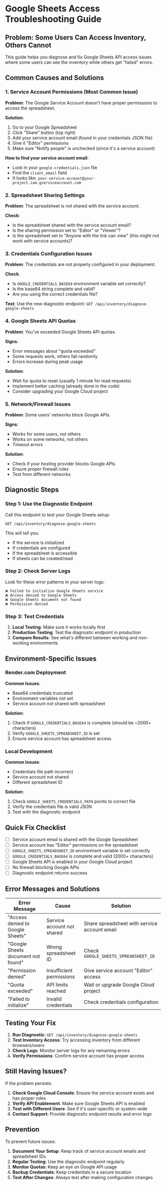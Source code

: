 # Google Sheets Access Troubleshooting Guide

## Problem: Some Users Can Access Inventory, Others Cannot

This guide helps you diagnose and fix Google Sheets API access issues where some users can see the inventory while others get "failed" errors.

## Common Causes and Solutions

### 1. **Service Account Permissions** (Most Common Issue)

**Problem**: The Google Service Account doesn't have proper permissions to access the spreadsheet.

**Solution**:
1. Go to your Google Spreadsheet
2. Click "Share" button (top right)
3. Add your service account email (found in your credentials JSON file)
4. Give it "Editor" permissions
5. Make sure "Notify people" is unchecked (since it's a service account)

**How to find your service account email**:
- Look in your `google-credentials.json` file
- Find the `client_email` field
- It looks like: `your-service-account@your-project.iam.gserviceaccount.com`

### 2. **Spreadsheet Sharing Settings**

**Problem**: The spreadsheet is not shared with the service account.

**Check**:
- Is the spreadsheet shared with the service account email?
- Is the sharing permission set to "Editor" or "Viewer"?
- Is the spreadsheet set to "Anyone with the link can view" (this might not work with service accounts)?

### 3. **Credentials Configuration Issues**

**Problem**: The credentials are not properly configured in your deployment.

**Check**:
- Is `GOOGLE_CREDENTIALS_BASE64` environment variable set correctly?
- Is the base64 string complete and valid?
- Are you using the correct credentials file?

**Test**: Use the new diagnostic endpoint: `GET /api/inventory/diagnose-google-sheets`

### 4. **Google Sheets API Quotas**

**Problem**: You've exceeded Google Sheets API quotas.

**Signs**:
- Error messages about "quota exceeded"
- Some requests work, others fail randomly
- Errors increase during peak usage

**Solution**:
- Wait for quota to reset (usually 1 minute for read requests)
- Implement better caching (already done in the code)
- Consider upgrading your Google Cloud project

### 5. **Network/Firewall Issues**

**Problem**: Some users' networks block Google APIs.

**Signs**:
- Works for some users, not others
- Works on some networks, not others
- Timeout errors

**Solution**:
- Check if your hosting provider blocks Google APIs
- Ensure proper firewall rules
- Test from different networks

## Diagnostic Steps

### Step 1: Use the Diagnostic Endpoint

Call this endpoint to test your Google Sheets setup:
```
GET /api/inventory/diagnose-google-sheets
```

This will tell you:
- If the service is initialized
- If credentials are configured
- If the spreadsheet is accessible
- If sheets can be created/read

### Step 2: Check Server Logs

Look for these error patterns in your server logs:

```
❌ Failed to initialize Google Sheets service
❌ Access denied to Google Sheets
❌ Google Sheets document not found
❌ Permission denied
```

### Step 3: Test Credentials

1. **Local Testing**: Make sure it works locally first
2. **Production Testing**: Test the diagnostic endpoint in production
3. **Compare Results**: See what's different between working and non-working environments

## Environment-Specific Issues

### Render.com Deployment

**Common Issues**:
- Base64 credentials truncated
- Environment variables not set
- Service account not shared with spreadsheet

**Solution**:
1. Check if `GOOGLE_CREDENTIALS_BASE64` is complete (should be ~2000+ characters)
2. Verify `GOOGLE_SHEETS_SPREADSHEET_ID` is set
3. Ensure service account has spreadsheet access

### Local Development

**Common Issues**:
- Credentials file path incorrect
- Service account not shared
- Different spreadsheet ID

**Solution**:
1. Check `GOOGLE_SHEETS_CREDENTIALS_PATH` points to correct file
2. Verify the credentials file is valid JSON
3. Test with the diagnostic endpoint

## Quick Fix Checklist

- [ ] Service account email is shared with the Google Spreadsheet
- [ ] Service account has "Editor" permissions on the spreadsheet
- [ ] `GOOGLE_SHEETS_SPREADSHEET_ID` environment variable is set correctly
- [ ] `GOOGLE_CREDENTIALS_BASE64` is complete and valid (2000+ characters)
- [ ] Google Sheets API is enabled in your Google Cloud project
- [ ] No firewall blocking Google APIs
- [ ] Diagnostic endpoint returns success

## Error Messages and Solutions

| Error Message | Cause | Solution |
|---------------|-------|----------|
| "Access denied to Google Sheets" | Service account not shared | Share spreadsheet with service account email |
| "Google Sheets document not found" | Wrong spreadsheet ID | Check `GOOGLE_SHEETS_SPREADSHEET_ID` |
| "Permission denied" | Insufficient permissions | Give service account "Editor" access |
| "Quota exceeded" | API limits reached | Wait or upgrade Google Cloud project |
| "Failed to initialize" | Invalid credentials | Check credentials configuration |

## Testing Your Fix

1. **Run Diagnostic**: `GET /api/inventory/diagnose-google-sheets`
2. **Test Inventory Access**: Try accessing inventory from different browsers/users
3. **Check Logs**: Monitor server logs for any remaining errors
4. **Verify Permissions**: Confirm service account has proper access

## Still Having Issues?

If the problem persists:

1. **Check Google Cloud Console**: Ensure the service account exists and has proper roles
2. **Verify API Enablement**: Make sure Google Sheets API is enabled
3. **Test with Different Users**: See if it's user-specific or system-wide
4. **Contact Support**: Provide diagnostic endpoint results and error logs

## Prevention

To prevent future issues:

1. **Document Your Setup**: Keep track of service account emails and spreadsheet IDs
2. **Regular Testing**: Use the diagnostic endpoint regularly
3. **Monitor Quotas**: Keep an eye on Google API usage
4. **Backup Credentials**: Keep credentials in a secure location
5. **Test After Changes**: Always test after making configuration changes
